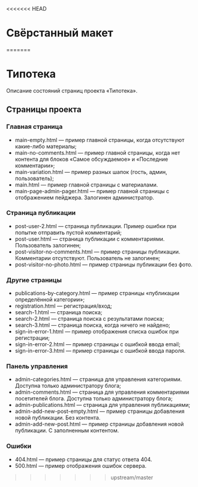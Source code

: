 <<<<<<< HEAD
# Свёрстанный макет
=======
# Типотека

Описание состояний страниц проекта «Типотека».

## Страницы проекта

### Главная страница

* main-empty.html — пример главной страницы, когда отсутствуют какие-либо материалы;
* main-no-comments.html — пример главной страницы, когда нет контента для блоков «Самое обсуждаемое» и «Последние комментарии»;
* main-variation.html — пример разных шапок (гость, админ, пользователь);
* main.html — пример главной страницы с материалами.
* main-page-admin-pager.html — пример главной страницы с отображением пейджера. Залогинен администратор.

### Страница публикации

* post-user-2.html — страница публикации. Пример ошибки при попытке отправить пустой комментарий;
* post-user.html — страница публикации с комментариями. Пользователь залогинен;
* post-visitor-no-comments.html — пример страницы публикации. Комментарии отсутствуют. Пользователь не залогинен;
* post-visitor-no-photo.html — пример страницы публикации без фото.

### Другие страницы

* publications-by-category.html — пример страницы «публикации определённой категории»;
* registration.html — регистрация/вход;
* search-1.html — страница поиска;
* search-2.html — страница поиска с результатами поиска;
* search-3.html — страница поиска, когда ничего не найдено;
* sign-in-error-1.html — пример отображения списка ошибок при регистрации;
* sign-in-error-2.html — пример страницы с ошибкой ввода email;
* sign-in-error-3.html — пример страницы с ошибкой ввода пароля.

### Панель управления

* admin-categories.html — страница для управления категориями. Доступна только администратору блога;
* admin-comments.html — страница для управления комментариями посетителей блога. Доступна только администратору блога;
* admin-publications.html — страница для управления публикациями;
* admin-add-new-post-empty.html — пример страницы добавления новой публикации. Без контента.
* admin-add-new-post.html — пример страницы добавления новой публикации. С заполненным контентом.

### Ошибки

* 404.html — пример страницы для статус ответа 404.
* 500.html — пример отображения ошибок сервера.
>>>>>>> upstream/master
